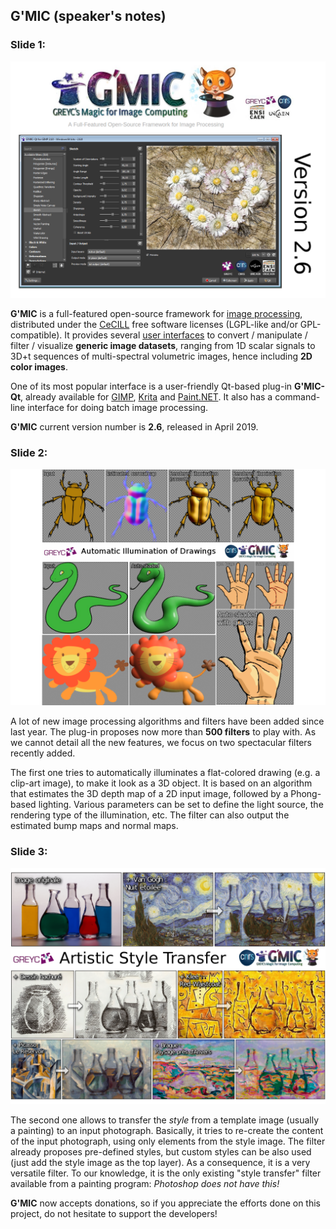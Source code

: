 G'MIC (speaker's notes)
--------

### Slide 1:
![slide1](gmic-0.png)

**G'MIC** is a full-featured open-source framework for [image processing](https://en.wikipedia.org/wiki/Image_processing), distributed under the [CeCILL](http://www.cecill.info/index.en.html) free software licenses (LGPL-like and/or GPL-compatible). It provides several [user interfaces](https://en.wikipedia.org/wiki/User_interface) to convert / manipulate / filter / visualize **generic image datasets**, ranging from 1D scalar signals to 3D+t sequences of multi-spectral volumetric images, hence including **2D color images**.

One of its most popular interface is a user-friendly Qt-based plug-in **G'MIC-Qt**, already available for [GIMP](http://www.gimp.org), [Krita](http://www.krita.org) and [Paint.NET](https://www.getpaint.net/). It also has a command-line interface for doing batch image processing.

**G'MIC** current version number is **2.6**, released in April 2019.

### Slide 2:
![slide2](gmic-1.png)

A lot of new image processing algorithms and filters have been added since last year. The plug-in proposes now more than **500 filters** to play with. As we cannot detail all the new features, we focus on two spectacular filters recently added.

The first one tries to automatically illuminates a flat-colored drawing (e.g. a clip-art image), to make it look as a 3D object. It is based on an algorithm that estimates the 3D depth map of a 2D input image, followed by a Phong-based lighting. Various parameters can be set to define the light source, the rendering type of the illumination, etc. The filter can also output the estimated bump maps and normal maps.

### Slide 3:
![slide3](gmic-2.png)

The second one allows to transfer the *style* from a template image (usually a painting) to an input photograph. Basically, it tries to re-create the content of the input photograph, using only elements from the style image.
The filter already proposes pre-defined styles, but custom styles can be also used (just add the style image as the top layer). As a consequence, it is a very versatile filter. To our knowledge, it is the only existing "style transfer" filter available from a painting program: *Photoshop does not have this!*

**G'MIC** now accepts donations, so if you appreciate the efforts done on this project, do not hesitate to support the developers!

